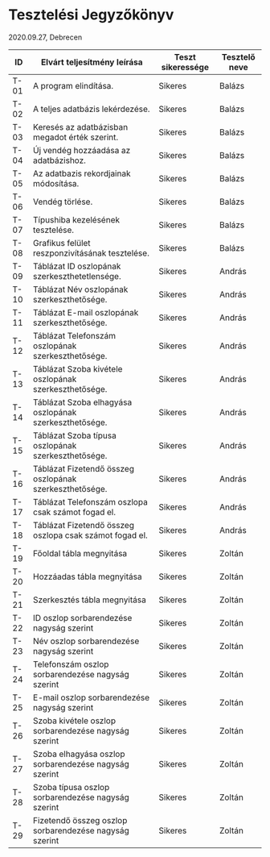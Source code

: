 # Tesztelési Jegyzőkönyv
2020.09.27, Debrecen

ID   | Elvárt teljesítmény leírása | Teszt sikeressége | Tesztelő neve
----|----------|-----------|---------|
T-01 | A program elindítása. | Sikeres | Balázs
T-02 | A teljes adatbázis lekérdezése. | Sikeres | Balázs
T-03 | Keresés az adatbázisban megadot érték szerint. | Sikeres | Balázs
T-04 | Új vendég hozzáadása az adatbázishoz. | Sikeres | Balázs
T-05 | Az adatbazis rekordjainak módosítása. | Sikeres | Balázs
T-06 | Vendég törlése. | Sikeres | Balázs
T-07 | Típushiba kezelésének tesztelése. | Sikeres | Balázs
T-08 | Grafikus felület reszponzivításának tesztelése. | Sikeres | Balázs
T-09 | Táblázat ID oszlopának szerkeszthetetlensége. | Sikeres | András
T-10 | Táblázat Név oszlopának szerkeszthetősége. | Sikeres | András
T-11 | Táblázat E-mail oszlopának szerkeszthetősége. | Sikeres | András
T-12 | Táblázat Telefonszám oszlopának szerkeszthetősége. | Sikeres | András
T-13 | Táblázat Szoba kivétele oszlopának szerkeszthetősége. | Sikeres | András
T-14 | Táblázat Szoba elhagyása oszlopának szerkeszthetősége. | Sikeres | András
T-15 | Táblázat Szoba típusa oszlopának szerkeszthetősége. | Sikeres | András
T-16 | Táblázat Fizetendő összeg oszlopának szerkeszthetősége. | Sikeres | András
T-17 | Táblázat Telefonszám oszlopa csak számot fogad el. | Sikeres | András
T-18 | Táblázat Fizetendő összeg oszlopa csak számot fogad el. | Sikeres | András
T-19 | Főoldal tábla megnyitása | Sikeres | Zoltán
T-20 | Hozzáadas tábla megnyitása | Sikeres | Zoltán
T-21 | Szerkesztés tábla megnyitása | Sikeres | Zoltán
T-22 | ID oszlop sorbarendezése nagyság szerint | Sikeres | Zoltán
T-23 | Név oszlop sorbarendezése nagyság szerint | Sikeres | Zoltán
T-24 | Telefonszám oszlop sorbarendezése nagyság szerint | Sikeres | Zoltán
T-25 | E-mail oszlop sorbarendezése nagyság szerint | Sikeres | Zoltán
T-26 | Szoba kivétele oszlop sorbarendezése nagyság szerint | Sikeres | Zoltán
T-27 | Szoba elhagyása oszlop sorbarendezése nagyság szerint | Sikeres | Zoltán
T-28 | Szoba típusa oszlop sorbarendezése nagyság szerint | Sikeres | Zoltán
T-29 | Fizetendő összeg oszlop sorbarendezése nagyság szerint | Sikeres | Zoltán